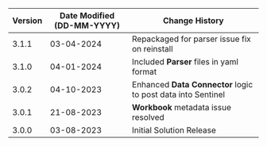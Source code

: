| **Version** | **Date Modified (DD-MM-YYYY)** | **Change History**                                             |
|-------------|--------------------------------|----------------------------------------------------------------|
| 3.1.1       | 03-04-2024                     | Repackaged for parser issue fix on reinstall                   |
| 3.1.0       | 04-01-2024                     | Included **Parser** files in yaml format                       |
| 3.0.2       | 04-10-2023                     | Enhanced **Data Connector** logic to post data into Sentinel   |
| 3.0.1       | 21-08-2023                     | **Workbook** metadata issue resolved                           |
| 3.0.0       | 03-08-2023                     | Initial Solution Release                                       |